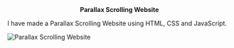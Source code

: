 <center><b>Parallax Scrolling Website</b></center>

I have made a Parallax Scrolling Website using HTML, CSS and JavaScript.

![Parallax Scrolling Website](https://github.com/funwithpeeves/Parallax-Scrolling-Website/assets/164248954/b7d4af3d-81d0-46d0-ba71-1ffbaebf9faa)
